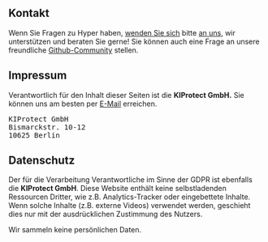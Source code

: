 ## Kontakt

Wenn Sie Fragen zu Hyper haben, [wenden Sie sich](mailto:hyper@kiprotect.com) bitte [an uns](mailto:hyper@kiprotect.com), wir unterstützen und beraten Sie gerne! Sie können auch eine Frage an unsere freundliche [Github-Community](https://github.com/kiprotect/hyper) stellen.

## Impressum

Verantwortlich für den Inhalt dieser Seiten ist die <strong>KIProtect GmbH.</strong> Sie können uns am besten per [E-Mail](mailto:hyper@kiprotect.com) erreichen.

<pre>
KIProtect GmbH
Bismarckstr. 10-12
10625 Berlin
</pre>

## Datenschutz

Der für die Verarbeitung Verantwortliche im Sinne der GDPR ist ebenfalls die <strong>KIProtect GmbH</strong>. Diese Website enthält keine selbstladenden Ressourcen Dritter, wie z.B. Analytics-Tracker oder eingebettete Inhalte. Wenn solche Inhalte (z.B. externe Videos) verwendet werden, geschieht dies nur mit der ausdrücklichen Zustimmung des Nutzers.

Wir sammeln keine persönlichen Daten.


